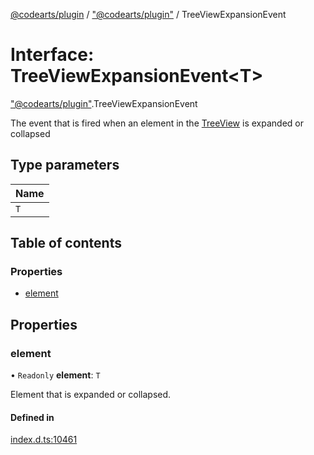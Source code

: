 [@codearts/plugin](../README.md) / ["@codearts/plugin"](../modules/_codearts_plugin_.md) / TreeViewExpansionEvent

# Interface: TreeViewExpansionEvent<T\>

["@codearts/plugin"](../modules/_codearts_plugin_.md).TreeViewExpansionEvent

The event that is fired when an element in the [TreeView](codearts_plugin_.TreeView.md) is expanded or collapsed

## Type parameters

| Name |
| :------ |
| `T` |

## Table of contents

### Properties

- [element](codearts_plugin_.TreeViewExpansionEvent.md#element)

## Properties

### element

• `Readonly` **element**: `T`

Element that is expanded or collapsed.

#### Defined in

[index.d.ts:10461](https://github.com/huaweicloud/cloudide-plugin-api/blob/03b481c/index.d.ts#L10461)
